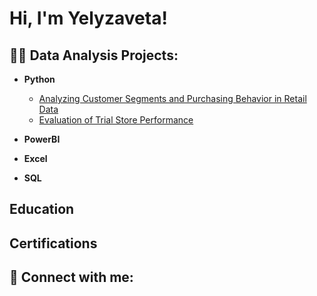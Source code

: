 <h1>Hi, I'm Yelyzaveta! <br/></h1>

<h2>👨‍💻 Data Analysis Projects:</h2>

- <b>Python</b>
  - [Analyzing Customer Segments and Purchasing Behavior in Retail Data](https://github.com/YelyzavetaBen/Project1/blob/main/README.md)
  - [Evaluation of Trial Store Performance](https://github.com/YelyzavetaBen/Project2) 
- <b>PowerBI</b>
 
- <b>Excel</b>

- <b>SQL</b>
 

<h2>Education</h2>

<h2>Certifications</h2>



<h2> 🤳 Connect with me:</h2>


<!--
